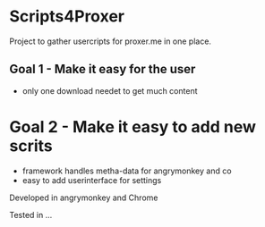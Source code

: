 # Scripts4Proxer
Project to gather usercripts for proxer.me in one place.

## Goal 1 - Make it easy for the user
  * only one download needet to get much content
  
# Goal 2 - Make it easy to add new scrits
  * framework handles metha-data for angrymonkey and co
  * easy to add userinterface for settings
  

    
Developed in angrymonkey and Chrome

Tested in ...
